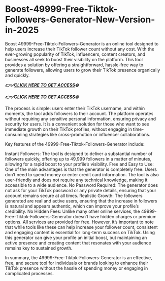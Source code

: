 # Boost-49999-Free-Tiktok-Followers-Generator-New-Version-in-2025
Boost 49999-Free-Tiktok-Followers-Generator is an online tool designed to help users increase their TikTok follower count without any cost. With the ever-growing popularity of TikTok, influencers, content creators, and businesses all seek to boost their visibility on the platform. This tool provides a solution by offering a straightforward, hassle-free way to generate followers, allowing users to grow their TikTok presence organically and quickly.

 ***👉✅[CLICK HERE TO GET ACCESS](https://btadeal.com/t4fc5gv/)🌐***

 ***👉✅[CLICK HERE TO GET ACCESS](https://btadeal.com/t4fc5gv/)🌐*** 


The process is simple: users enter their TikTok username, and within moments, the tool adds followers to their account. The platform operates without requiring any sensitive personal information, ensuring privacy and security for users. It is a convenient solution for those who want to see immediate growth on their TikTok profiles, without engaging in time-consuming strategies like cross-promotion or influencer collaborations.

Key features of the 49999-Free-Tiktok-Followers-Generator include:

Instant Followers: The tool is designed to deliver a substantial number of followers quickly, offering up to 49,999 followers in a matter of minutes, allowing for a rapid boost to your profile’s visibility.
Free and Easy to Use: One of the main advantages is that the generator is completely free. Users don’t need to spend money or enter credit card information. The tool is also user-friendly and does not require any technical knowledge, making it accessible to a wide audience.
No Password Required: The generator does not ask for your TikTok password or any private details, ensuring that your account remains secure at all times.
Realistic Growth: The followers generated are real and active users, ensuring that the increase in followers is natural and appears authentic, which can improve your profile’s credibility.
No Hidden Fees: Unlike many other online services, the 49999-Free-Tiktok-Followers-Generator doesn’t have hidden charges or premium options. All services are provided for free.
However, it’s important to note that while tools like these can help increase your follower count, consistent and engaging content is essential for long-term success on TikTok. Using this generator can give your profile an initial boost, but maintaining an active presence and creating content that resonates with your audience remains key to sustained growth.

In summary, the 49999-Free-Tiktok-Followers-Generator is an effective, free, and secure tool for individuals or brands looking to enhance their TikTok presence without the hassle of spending money or engaging in complicated processes.
